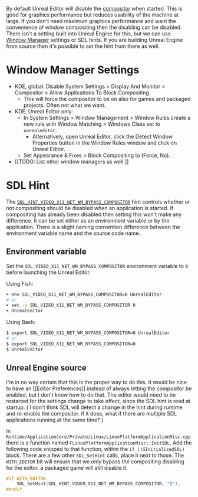 By default Unreal Editor will disable the [compositor](https://unix.stackexchange.com/questions/359257/what-is-a-compositor-in-general-and-which-gives-the-best-performance-ubuntu) when started.
This is good for graphics performance but reduces usability of the machine at large.
If you don't need maximum graphics performance and want the convenience of window compositing then the disabling can be disabled.
There isn't a setting built into Unreal Engine for this, but we can use [Window Manager](https://wiki.archlinux.org/title/window_manager) settings or SDL hints.
If you are building Unreal Engine from source then it's possible to set the hint from there as well.

# Window Manager Settings

- KDE, global: Disable System Settings > Display And Monitor > Compositor > Allow Applications To Block Compositing.
	- This will force the compositor to be on also for games and packaged projects. Often not what we want.
- KDE, Unreal Editor only:
	- In System Settings > Window Management > Window Rules create a new rule with Window Matching > Windows Class set to `unrealeditor`.
		- Alternatively, open Unreal Editor, click the Detect Window Properties button in the Window Rules window and click on Unreal Editor.
	- Set Appearance & Fixes > Block Compositing to (Force, No).
- [[TODO: List other window managers as well.]]


# SDL Hint

The [`SDL_HINT_VIDEO_X11_NET_WM_BYPASS_COMPOSITOR`](https://metacpan.org/pod/SDL2::hints#SDL_HINT_VIDEO_X11_NET_WM_BYPASS_COMPOSITOR) hint controls whether or not compositing should be disabled when an application is started.
If compositing has already been disabled then setting this won't make any difference.
It can be set either as an environment variable or by the application.
There is a slight naming convention difference between the environment variable name and the source code name.


## Environment variable

Set the `SDL_VIDEO_X11_NET_WM_BYPASS_COMPOSITOR` environment variable to `0` before launching the Unreal Editor.

Using Fish:
```bash
➤ env SDL_VIDEO_X11_NET_WM_BYPASS_COMPOSITOR=0 UnrealEditor
# or
➤ set -x SDL_VIDEO_X11_NET_WM_BYPASS_COMPOSITOR 0
➤ UnrealEditor
```

Using Bash:
```bash
$ export SDL_VIDEO_X11_NET_WM_BYPASS_COMPOSITOR=0 UnrealEditor
# or
$ export SDL_VIDEO_X11_NET_WM_BYPASS_COMPOSITOR=0
$ UnrealEditor
```


## Unreal Engine source

I'm in no way certain that this is the proper way to do this.
It would be nice to have an [[Editor Preferences]] instead of always letting the compositor be enabled, but I don't know how to do that.
The editor would need to be restarted for the settings change to take effect, since the SDL hint is read at startup.
(
I don't think SDL will detect a change in the hint during runtime and re-enable the compositor.
If it does, what if there are multiple SDL applications running at the same time?
)

In `Runtime/ApplicationCore/Private/Linux/LinuxPlatformApplicationMisc.cpp` there is a function named `FLinuxPlatformApplicationMisc::InitSDL`.
Add the following code snipped to that function, within the `if (!GInitializedSDL)` block.
There are a few other `SDL_SetHint` calls, place it next to those.
The `WITH_EDITOR` bit will ensure that we only bypass the compositing disabling for the editor, a packaged game will still disable it.

```cpp
#if WITH_EDITOR
	SDL_SetHint(SDL_HINT_VIDEO_X11_NET_WM_BYPASS_COMPOSITOR, "0");
#endif
```
